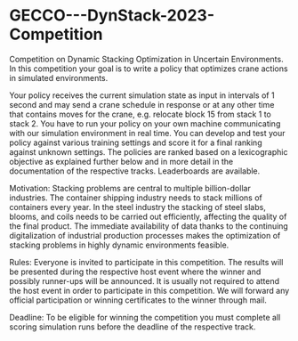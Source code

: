 # GECCO---DynStack-2023-Competition

Competition on Dynamic Stacking Optimization in Uncertain Environments. In this competition your goal is to write a policy that optimizes crane actions in simulated environments.

Your policy receives the current simulation state as input in intervals of 1 second and may send a crane schedule in response or at any other time that contains moves for the crane, e.g. relocate block 15 from stack 1 to stack 2. You have to run your policy on your own machine communicating with our simulation environment in real time. You can develop and test your policy against various training settings and score it for a final ranking against unknown settings. The policies are ranked based on a lexicographic objective as explained further below and in more detail in the documentation of the respective tracks. Leaderboards are available.

Motivation: Stacking problems are central to multiple billion-dollar industries. The container shipping industry needs to stack millions of containers every year. In the steel industry the stacking of steel slabs, blooms, and coils needs to be carried out efficiently, affecting the quality of the final product. The immediate availability of data thanks to the continuing digitalization of industrial production processes makes the optimization of stacking problems in highly dynamic environments feasible.

Rules: Everyone is invited to participate in this competition. The results will be presented during the respective host event where the winner and possibly runner-ups will be announced. It is usually not required to attend the host event in order to participate in this competition. We will forward any official participation or winning certificates to the winner through mail.

Deadline: To be eligible for winning the competition you must complete all scoring simulation runs before the deadline of the respective track.
